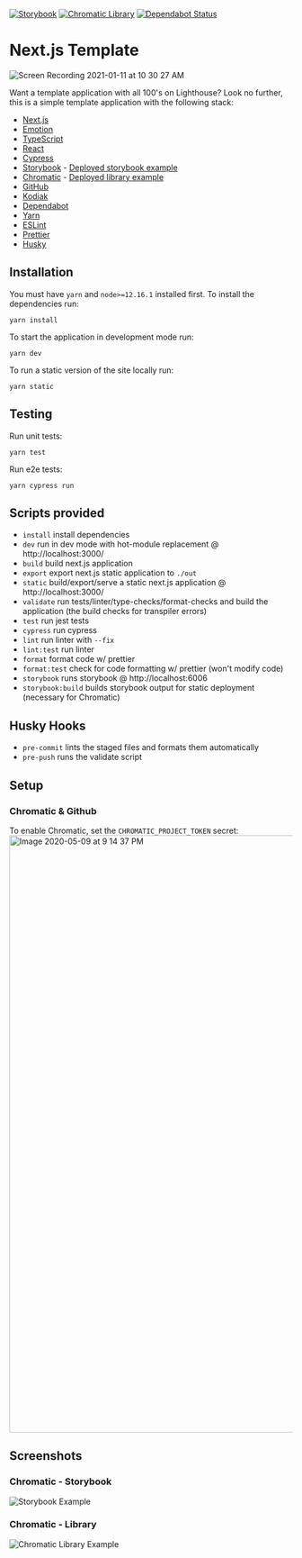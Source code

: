 [![Storybook](https://img.shields.io/badge/Chromatic-Storybook-green)](https://master--5ff5b5e3816aa60021b27e34.chromatic.com/)
[![Chromatic Library](https://img.shields.io/badge/Chromatic-Library-green)](https://www.chromatic.com/library?appId=5ff5b5e3816aa60021b27e34&branch=master)
[![Dependabot Status](https://api.dependabot.com/badges/status?host=github&repo=eXamadeus/next-emotion)](https://dependabot.com)

# Next.js Template

![Screen Recording 2021-01-11 at 10 30 27 AM](https://user-images.githubusercontent.com/37161095/104201772-1852b380-53f8-11eb-9a78-16799e6d44eb.gif)

Want a template application with all 100's on Lighthouse? Look no further, this is a simple template application with
the following stack:

- [Next.js](https://nextjs.org/)
- [Emotion](https://emotion.sh/)
- [TypeScript](https://www.typescriptlang.org/)
- [React](https://reactjs.org/)
- [Cypress](https://cypress.io/)
- [Storybook](https://storybook.js.org/) -
  [Deployed storybook example](https://master--5ff5b5e3816aa60021b27e34.chromatic.com/)
- [Chromatic](https://www.chromatic.com/) -
  [Deployed library example](https://chromatic.com/library?appId=5ff5b5e3816aa60021b27e34&branch=master)
- [GitHub](https://github.com/)
- [Kodiak](https://kodiakhq.com/)
- [Dependabot](https://dependabot.com/)
- [Yarn](https://yarnpkg.com/)
- [ESLint](https://eslint.org/)
- [Prettier](https://prettier.io/)
- [Husky](https://typicode.github.io/husky/#/)

## Installation

You must have `yarn` and `node>=12.16.1` installed first. To install the dependencies run:

```shell
yarn install
```

To start the application in development mode run:

```shell
yarn dev
```

To run a static version of the site locally run:

```shell
yarn static
```

## Testing

Run unit tests:

```shell
yarn test
```

Run e2e tests:

```shell
yarn cypress run
```

## Scripts provided

- `install` install dependencies
- `dev` run in dev mode with hot-module replacement @ http://localhost:3000/
- `build` build next.js application
- `export` export next.js static application to `./out`
- `static` build/export/serve a static next.js application @ http://localhost:3000/
- `validate` run tests/linter/type-checks/format-checks and build the application (the build checks for transpiler
  errors)
- `test` run jest tests
- `cypress` run cypress
- `lint` run linter with `--fix`
- `lint:test` run linter
- `format` format code w/ prettier
- `format:test` check for code formatting w/ prettier (won't modify code)
- `storybook` runs storybook @ http://localhost:6006
- `storybook:build` builds storybook output for static deployment (necessary for Chromatic)

## Husky Hooks

- `pre-commit` lints the staged files and formats them automatically
- `pre-push` runs the validate script

## Setup

### Chromatic & Github

To enable Chromatic, set the `CHROMATIC_PROJECT_TOKEN` secret:
<img width="1061" alt="Image 2020-05-09 at 9 14 37 PM" src="https://user-images.githubusercontent.com/37161095/81488693-24b7b880-923a-11ea-9be8-c9dedc0b4380.png">

## Screenshots

### Chromatic - Storybook

![Storybook Example](https://user-images.githubusercontent.com/37161095/103788866-55403400-500d-11eb-9cdd-79df7cde6683.png)

### Chromatic - Library

![Chromatic Library Example](https://user-images.githubusercontent.com/37161095/103789042-8caee080-500d-11eb-91fc-3283c6a5b07b.png)

